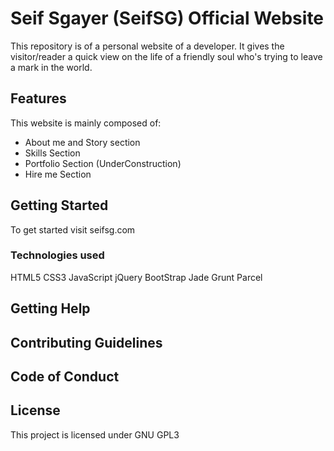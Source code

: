 # Seif Sgayer (SeifSG) Official Website

This repository is of a personal website of a developer. It gives the visitor/reader a quick view on the life of a friendly soul who's trying to leave a mark in the world.

## Features

This website is mainly composed of:

- About me and Story section
- Skills Section
- Portfolio Section (UnderConstruction)
- Hire me Section

## Getting Started

To get started visit seifsg.com

### Technologies used

HTML5 CSS3 JavaScript jQuery BootStrap Jade Grunt Parcel

## Getting Help



## Contributing Guidelines



## Code of Conduct


## License

This project is licensed under GNU GPL3